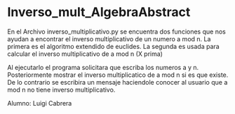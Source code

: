 # Inverso_mult_AlgebraAbstract
En el Archivo inverso_multiplicativo.py se encuentra dos funciones que nos ayudan a encontrar el inverso multiplicativo de un numero a mod n.
La primera es el algoritmo extendido de euclides. La segunda es usada para calcular el inverso multiplicativo de a mod n (X prima)

Al ejecutarlo el programa solicitara que escriba los numeros a y n. Posteriormente mostrar el inverso multiplicatico de a mod n si es que existe. 
De lo contrario se escribira un mensaje haciendole conocer al usuario que a mod n no tiene inverso multiplicativo.

Alumno: Luigi Cabrera
